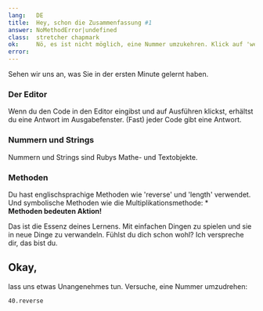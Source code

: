 ```yaml
---
lang:   DE
title:  Hey, schon die Zusammenfassung #1
answer: NoMethodError|undefined
class:  stretcher chapmark
ok:     Nö, es ist nicht möglich, eine Nummer umzukehren. Klick auf 'weiter'
error:  
---
```


Sehen wir uns an, was Sie in der ersten Minute gelernt haben.

### Der Editor
Wenn du den Code in den Editor eingibst und auf Ausführen klickst, erhältst du 
eine Antwort im Ausgabefenster.
(Fast) jeder Code gibt eine Antwort.

### Nummern und Strings
Nummern und Strings sind Rubys Mathe- und Textobjekte.

### Methoden
Du hast englischsprachige Methoden wie 'reverse' und 'length' verwendet. Und 
symbolische Methoden wie die Multiplikationsmethode: \*  
__Methoden bedeuten Aktion!__

Das ist die Essenz deines Lernens. Mit einfachen Dingen zu spielen und sie in 
neue Dinge zu verwandeln. Fühlst du dich schon wohl? Ich verspreche dir, das bist du.

## Okay,
lass uns etwas Unangenehmes tun. Versuche, eine Nummer umzudrehen:

    40.reverse
